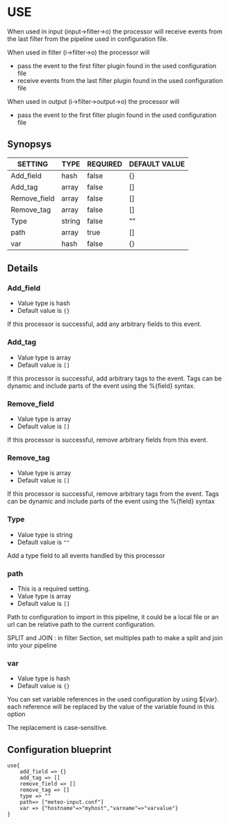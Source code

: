 # USE
When used in input (input->filter->o) the processor will receive events from the last filter from the pipeline used in configuration file.

When used in filter (i->filter->o) the processor will

* pass the event to the first filter plugin found in the used configuration file
* receive events from the last filter plugin found in the used configuration file

When used in output (i->filter->output->o) the processor will

* pass the event to the first filter plugin found in the used configuration file

## Synopsys


|   SETTING    |  TYPE  | REQUIRED | DEFAULT VALUE |
|--------------|--------|----------|---------------|
| Add_field    | hash   | false    | {}            |
| Add_tag      | array  | false    | []            |
| Remove_field | array  | false    | []            |
| Remove_tag   | array  | false    | []            |
| Type         | string | false    | ""            |
| path         | array  | true     | []            |
| var          | hash   | false    | {}            |


## Details

### Add_field
* Value type is hash
* Default value is `{}`

If this processor is successful, add any arbitrary fields to this event.

### Add_tag
* Value type is array
* Default value is `[]`

If this processor is successful, add arbitrary tags to the event.
Tags can be dynamic and include parts of the event using the %{field} syntax.

### Remove_field
* Value type is array
* Default value is `[]`

If this processor is successful, remove arbitrary fields from this event.

### Remove_tag
* Value type is array
* Default value is `[]`

If this processor is successful, remove arbitrary tags from the event.
Tags can be dynamic and include parts of the event using the %{field} syntax

### Type
* Value type is string
* Default value is `""`

Add a type field to all events handled by this processor

### path
* This is a required setting.
* Value type is array
* Default value is `[]`

Path to configuration to import in this pipeline, it could be a local file or an url
can be relative path to the current configuration.

SPLIT and JOIN : in filter Section, set multiples path to make a split and join into your pipeline

### var
* Value type is hash
* Default value is `{}`

You can set variable references in the used configuration by using ${var}.
each reference will be replaced by the value of the variable found in this option

The replacement is case-sensitive.



## Configuration blueprint

```
use{
	add_field => {}
	add_tag => []
	remove_field => []
	remove_tag => []
	type => ""
	path=> ["meteo-input.conf"]
	var => {"hostname"=>"myhost","varname"=>"varvalue"}
}
```

